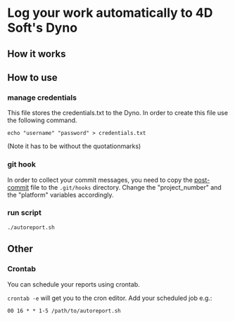 # Log your work automatically to 4D Soft's Dyno

## How it works

## How to use
### manage credentials

This file stores the credentials.txt to the Dyno. In order to create this file use the following command.
```
echo "username" "password" > credentials.txt
```
(Note it has to be without the quotationmarks)

### git hook
In order to collect your commit messages, you need to copy the [post-commit](./post-commit) file to the `.git/hooks` directory. Change the "project_number" and the "platform" variables accordingly.

### run script
`./autoreport.sh`

## Other
### Crontab
You can schedule your reports using crontab.

`crontab -e` will get you to the cron editor. Add your scheduled job e.g.:
```
00 16 * * 1-5 /path/to/autoreport.sh
```